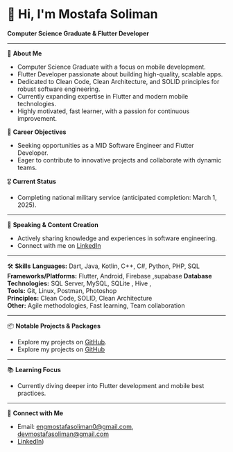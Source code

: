 # 👋 Hi, I'm Mostafa Soliman

**Computer Science Graduate & Flutter Developer**

---

🚀 **About Me**
- Computer Science Graduate with a focus on mobile development.
- Flutter Developer passionate about building high-quality, scalable apps.
- Dedicated to Clean Code, Clean Architecture, and SOLID principles for robust software engineering.
- Currently expanding expertise in Flutter and modern mobile technologies.
- Highly motivated, fast learner, with a passion for continuous improvement.

🎯 **Career Objectives**
- Seeking opportunities as a MID Software Engineer and Flutter Developer.
- Eager to contribute to innovative projects and collaborate with dynamic teams.

🎖️ **Current Status**
- Completing national military service (anticipated completion: March 1, 2025).

---

📢 **Speaking & Content Creation**
- Actively sharing knowledge and experiences in software engineering.
- Connect with me on [LinkedIn](https://www.linkedin.com/in/mostafa-elsayed-690148195) 

---

🛠️ **Skills**
**Languages:** Dart, Java, Kotlin, C++, C#, Python, PHP, SQL  
**Frameworks/Platforms:** Flutter, Android, Firebase ,supabase
**Database Technologies:** SQL Server, MySQL, SQLite , Hive ,  
**Tools:** Git, Linux, Postman, Photoshop  
**Principles:** Clean Code, SOLID, Clean Architecture  
**Other:** Agile methodologies, Fast learning, Team collaboration

---

📦 **Notable Projects & Packages**
- Explore my projects on [GitHub](https://github.com/engmostafasoliman).
-  Explore my projects on [GitHub](https://github.com/mostafaelsayed2262001)


---

📚 **Learning Focus**
- Currently diving deeper into Flutter development and mobile best practices.

---

🤝 **Connect with Me**
- Email: engmostafasoliman0@gmail.com, devmostafasoliman@gmail.com
- [LinkedIn]([https://www.linkedin.com/in/mostafa-elsayed-690148195])) 


